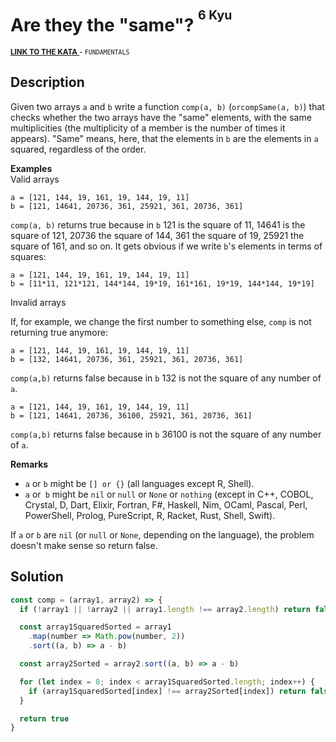 <h1>Are they the "same"? <sup><sup>6 Kyu</sup></sup></h1>

<sup>
  <a href="https://www.codewars.com/kata/550498447451fbbd7600041c">
    <strong>LINK TO THE KATA</strong>
  </a> - <code>FUNDAMENTALS</code>
</sup>

## Description

Given two arrays `a` and `b` write a function `comp(a, b)` (`orcompSame(a, b)`) that checks whether the two arrays have the "same" elements, with the same multiplicities (the multiplicity of a member is the number of times it appears). "Same" means, here, that the elements in `b` are the elements in `a` squared, regardless of the order.

**Examples**<br>Valid arrays

```
a = [121, 144, 19, 161, 19, 144, 19, 11]
b = [121, 14641, 20736, 361, 25921, 361, 20736, 361]
```

`comp(a, b)` returns true because in `b` 121 is the square of 11, 14641 is the square of 121, 20736 the square of 144, 361 the square of 19, 25921 the square of 161, and so on. It gets obvious if we write `b`'s elements in terms of squares:

```
a = [121, 144, 19, 161, 19, 144, 19, 11]
b = [11*11, 121*121, 144*144, 19*19, 161*161, 19*19, 144*144, 19*19]
```

Invalid arrays

If, for example, we change the first number to something else, `comp` is not returning true anymore:

```
a = [121, 144, 19, 161, 19, 144, 19, 11]
b = [132, 14641, 20736, 361, 25921, 361, 20736, 361]
```

`comp(a,b)` returns false because in `b` 132 is not the square of any number of `a`.

```
a = [121, 144, 19, 161, 19, 144, 19, 11]
b = [121, 14641, 20736, 36100, 25921, 361, 20736, 361]
```

`comp(a,b)` returns false because in `b` 36100 is not the square of any number of `a`.

**Remarks**

- `a` or `b` might be `[] or {}` (all languages except R, Shell).
- `a` or` b` might be `nil` or `null` or `None` or `nothing` (except in C++, COBOL, Crystal, D, Dart, Elixir, Fortran, F#,
  Haskell, Nim, OCaml, Pascal, Perl, PowerShell, Prolog, PureScript, R, Racket, Rust, Shell, Swift).

If `a` or `b` are `nil` (or `null` or `None`, depending on the language), the problem doesn't make sense so return false.

## Solution

```javascript
const comp = (array1, array2) => {
  if (!array1 || !array2 || array1.length !== array2.length) return false

  const array1SquaredSorted = array1
    .map(number => Math.pow(number, 2))
    .sort((a, b) => a - b)

  const array2Sorted = array2.sort((a, b) => a - b)

  for (let index = 0; index < array1SquaredSorted.length; index++) {
    if (array1SquaredSorted[index] !== array2Sorted[index]) return false
  }

  return true
}
```
